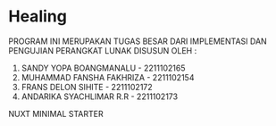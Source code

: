 # Healing
PROGRAM INI MERUPAKAN TUGAS BESAR DARI IMPLEMENTASI DAN PENGUJIAN PERANGKAT LUNAK 
DISUSUN OLEH : 
1. SANDY YOPA BOANGMANALU - 2211102165
2. MUHAMMAD FANSHA FAKHRIZA - 2211102154
3. FRANS DELON SIHITE - 2211102172
4. ANDARIKA SYACHLIMAR R.R - 2211102173


NUXT MINIMAL STARTER
